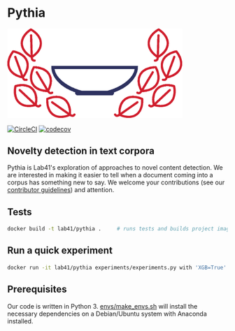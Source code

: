 # Pythia

<img src="assets/pythia_logo.png" width="400" alt="pythia logo" />

[![CircleCI](https://circleci.com/gh/Lab41/pythia.svg?style=shield)](https://circleci.com/gh/Lab41/pythia)
[![codecov](https://codecov.io/gh/Lab41/pythia/branch/master/graph/badge.svg)](https://codecov.io/gh/Lab41/pythia)


## Novelty detection in text corpora

Pythia is Lab41's exploration of approaches to novel content detection. We are interested in making it easier to tell when a document coming into a corpus has something new to say.
We welcome your contributions (see our [contributor guidelines](CONTRIBUTING.md)) and attention.

## Tests

```sh
docker build -t lab41/pythia .     # runs tests and builds project image
```

## Run a quick experiment

```sh
docker run -it lab41/pythia experiments/experiments.py with 'XGB=True' 'BOW_APPEND=True' 'BOW_PRODUCT=True'
```

## Prerequisites

Our code is written in Python 3. [envs/make_envs.sh](envs/make_envs.sh) will install the necessary dependencies on a Debian/Ubuntu system with Anaconda installed.
